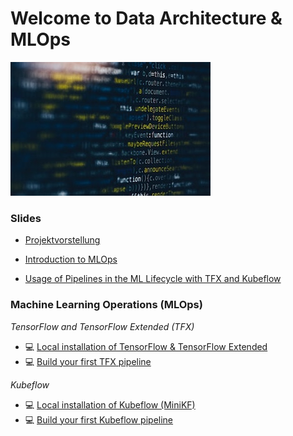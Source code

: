 # Welcome to Data Architecture & MLOps 

![](./img/img.jpg)


### Slides

- [Projektvorstellung](https://github.com/kirenz/data-architecture-mlops/blob/main/slides/project.pdf)

- [Introduction to MLOps](https://github.com/kirenz/data-architecture-mlops/blob/main/slides/mlops_feature_stores_mlflow_kubeflow.pdf)

- [Usage of Pipelines in the ML Lifecycle with TFX and Kubeflow](https://github.com/kirenz/data-architecture-mlops/blob/main/slides/pipelines_tfx_kubeflow.pdf)



### Machine Learning Operations (MLOps)

*TensorFlow and TensorFlow Extended (TFX)*

- 💻 [Local installation of TensorFlow & TensorFlow Extended](https://kirenz.github.io/codelabs/codelabs/tfx-install/#0)
- 💻 [Build your first TFX pipeline](https://kirenz.github.io/codelabs/codelabs/tfx-pipeline-taxi/#0)

*Kubeflow*

- 💻 [Local installation of Kubeflow (MiniKF)](https://kirenz.github.io/codelabs/codelabs/kubeflow-install/#0)
- 💻 [Build your first Kubeflow pipeline](https://kirenz.github.io/codelabs/codelabs/kubeflow-pipeline/#0)
